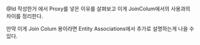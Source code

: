 @Id 작성한거 에서 Proxy를 넣은 이유를 살펴보고
이게 JoinColum에서의 사용과의 차이를 정리한다.

만약 이게 Join Colum 용이라면 
Entity Associations에서 추가로 설명하는게 나을 수 있다.

